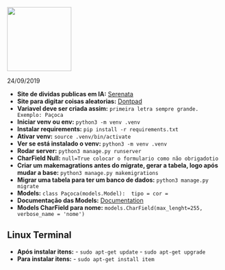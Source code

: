 <img src="http://www.mattmakai.com/source/static/img/presentations/2014-full-stack-python/django.png"  width="150"  />

24/09/2019

- **Site de dividas publicas em IA:** <a href="https://serenata.ai/">Serenata</a>
- **Site para digitar coisas aleatorias:** <a href="http://dontpad.com/">Dontpad</a>
- **Variavel deve ser criada assim:** `primeira letra sempre grande. Exemplo: Paçoca`
- **Iniciar venv ou env:** `python3 -m venv .venv`
- **Instalar requirements:** `pip install -r requirements.txt`
- **Ativar venv:** `source .venv/bin/activate`
- **Ver se está instalado o venv:** `python3 -m venv .venv`
- **Rodar server:** `python3 manage.py runserver`
- **CharField Null:** `null=True colocar o formulario como não obrigadotio`
- **Criar um makemagrations antes do migrate, gerar a tabela, logo após mudar a base:** `python3 manage.py makemigrations`
- **Migrar uma tabela para ter um banco de dados:** `python3 manage.py migrate`
- **Models:** 
`class Paçoca(models.Model): 
tipo =
cor = `
- **Documentação das Models:** <a href="https://docs.djangoproject.com/en/2.2/topics/db/models/">Documentation</a>
- **Models CharField para nome:** `models.CharField(max_lenght=255, verbose_name = 'nome')`

## Linux Terminal 

- **Após instalar itens:** - `sudo apt-get update` - `sudo apt-get upgrade`
- **Para instalar itens:** - `sudo apt-get install item` 
